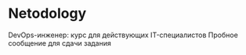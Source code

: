# Netodology
DevOps-инженер: курс для действующих IT-специалистов
Пробное сообщение для сдачи задания
